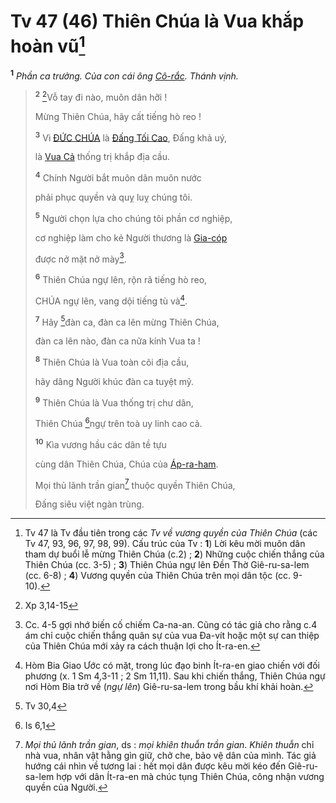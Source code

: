 # Tv 47 (46) Thiên Chúa là Vua khắp hoàn vũ[^1-f0fa86c2-1b21-489e-ad11-33568e675df6]

<sup><b>1</b></sup> _Phần ca trưởng. Của con cái ông [Cô-rắc](). Thánh vịnh._

> <sup><b>2</b></sup> [^1@-f0fa86c2-1b21-489e-ad11-33568e675df6]Vỗ tay đi nào, muôn dân hỡi !
>
> Mừng Thiên Chúa, hãy cất tiếng hò reo !
>
> <sup><b>3</b></sup> Vì [ĐỨC CHÚA]() là [Đấng Tối Cao](), Đấng khả uý,
>
> là [Vua Cả]() thống trị khắp địa cầu.
>
> <sup><b>4</b></sup> Chính Người bắt muôn dân muôn nước
>
> phải phục quyền và quỵ luỵ chúng tôi.
>
> <sup><b>5</b></sup> Người chọn lựa cho chúng tôi phần cơ nghiệp,
>
> cơ nghiệp làm cho kẻ Người thương là [Gia-cóp]()
>
> được nở mặt nở mày[^2-f0fa86c2-1b21-489e-ad11-33568e675df6].
>
> <sup><b>6</b></sup> Thiên Chúa ngự lên, rộn rã tiếng hò reo,
>
> CHÚA ngự lên, vang dội tiếng tù và[^3-f0fa86c2-1b21-489e-ad11-33568e675df6].
>
> <sup><b>7</b></sup> Hãy [^2@-f0fa86c2-1b21-489e-ad11-33568e675df6]đàn ca, đàn ca lên mừng Thiên Chúa,
>
> đàn ca lên nào, đàn ca nữa kính Vua ta !
>
> <sup><b>8</b></sup> Thiên Chúa là Vua toàn cõi địa cầu,
>
> hãy dâng Người khúc đàn ca tuyệt mỹ.
>
> <sup><b>9</b></sup> Thiên Chúa là Vua thống trị chư dân,
>
> Thiên Chúa [^3@-f0fa86c2-1b21-489e-ad11-33568e675df6]ngự trên toà uy linh cao cả.
>
> <sup><b>10</b></sup> Kìa vương hầu các dân tề tựu
>
> cùng dân Thiên Chúa, Chúa của [Áp-ra-ham]().
>
> Mọi thủ lãnh trần gian[^4-f0fa86c2-1b21-489e-ad11-33568e675df6] thuộc quyền Thiên Chúa,
>
> Đấng siêu việt ngàn trùng.

[^1-f0fa86c2-1b21-489e-ad11-33568e675df6]: Tv 47 là Tv đầu tiên trong các _Tv về vương quyền của Thiên Chúa_ (các Tv 47, 93, 96, 97, 98, 99). Cấu trúc của Tv : **1**) Lời kêu mời muôn dân tham dự buổi lễ mừng Thiên Chúa (c.2) ; **2**) Những cuộc chiến thắng của Thiên Chúa (cc. 3-5) ; **3**) Thiên Chúa ngự lên Đền Thờ Giê-ru-sa-lem (cc. 6-8) ; **4**) Vương quyền của Thiên Chúa trên mọi dân tộc (cc. 9-10).

[^2-f0fa86c2-1b21-489e-ad11-33568e675df6]: Cc. 4-5 gợi nhớ biến cố chiếm Ca-na-an. Cũng có tác giả cho rằng c.4 ám chỉ cuộc chiến thắng quân sự của vua Đa-vít hoặc một sự can thiệp của Thiên Chúa mới xảy ra cách thuận lợi cho Ít-ra-en.

[^3-f0fa86c2-1b21-489e-ad11-33568e675df6]: Hòm Bia Giao Ước có mặt, trong lúc đạo binh Ít-ra-en giao chiến với đối phương (x. 1 Sm 4,3-11 ; 2 Sm 11,11). Sau khi chiến thắng, Thiên Chúa ngự nơi Hòm Bia trở về (_ngự lên_) Giê-ru-sa-lem trong bầu khí khải hoàn.

[^4-f0fa86c2-1b21-489e-ad11-33568e675df6]: _Mọi thủ lãnh trần gian_, ds : _mọi khiên thuẫn trần gian_. _Khiên thuẫn_ chỉ nhà vua, nhân vật hằng gìn giữ, chở che, bảo vệ dân của mình. Tác giả hướng cái nhìn về tương lai : hết mọi dân được kêu mời kéo đến Giê-ru-sa-lem hợp với dân Ít-ra-en mà chúc tụng Thiên Chúa, công nhận vương quyền của Người.

[^1@-f0fa86c2-1b21-489e-ad11-33568e675df6]: Xp 3,14-15

[^2@-f0fa86c2-1b21-489e-ad11-33568e675df6]: Tv 30,4

[^3@-f0fa86c2-1b21-489e-ad11-33568e675df6]: Is 6,1
